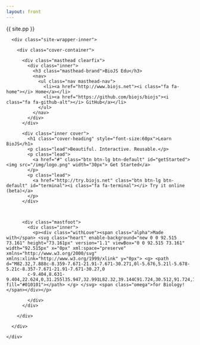 ```yaml
---
layout: front
---
```


{{ site.pp }} 


<div class="site-wrapper">

      <div class="site-wrapper-inner">

        <div class="cover-container">

          <div class="masthead clearfix">
            <div class="inner">
              <h3 class="masthead-brand">BioJS Edu</h3>
              <nav>
                <ul class="nav masthead-nav">
                  <li><a href="http://www.biojs.net"><i class="fa fa-home"></i> Home</a></li>
                  <li><a href="https://github.com/biojs/biojs"><i class="fa fa-github-alt"></i> GitHub</a></li>
                </ul>
              </nav>
            </div>
          </div>

          <div class="inner cover">
            <h1 class="cover-heading" style="font-size:60px">Learn BioJS</h1>
            <p class="lead">Beautiful. Interactive. Reusable.</p>
            <p class="lead">
              <a href="#" class="btn btn-lg btn-default" id="getStarted"><img src="/img/logo.png" width="30px"> Get Started</a>
            </p>
            <p class="lead">
              <a href="http://try.biojs.net" class="btn btn-lg btn-default" id="terminal"><i class="fa fa-terminal"></i> Try it online (beta)</a>
            </p>
          </div>

          

          <div class="mastfoot">
            <div class="inner">
              <p><div class="withLove"><span class="alpha">Made with</span> <svg class="heart" enable-background="new 0 0 92.515 73.161" height="73.161px" version="1.1" viewBox="0 0 92.515 73.161" width="92.515px" x="0px" xml:space="preserve" xmlns="http://www.w3.org/2000/svg" xmlns:xlink="http://www.w3.org/1999/xlink" y="0px"> <g> <path d="M82.32,7.888c-8.359-7.671-21.91-7.671-30.271,0l-5.676,5.21l-5.678-5.21c-8.357-7.671-21.91-7.671-30.27,0
            c-9.404,8.631-9.404,22.624,0,31.255l35.947,32.991L82.32,39.144C91.724,30.512,91.724,16.52,82.32,7.888z" fill="#010101"></path> </g> </svg> <span class="omega">for Biology!</span></div></p>

            </div>
          </div>

        </div>

      </div>

    </div>

<script>
    $('#getStarted').click(function() {
        $(".Menu").css("width", "100%");
        $(".Menu").css("left", "0");
        $('.pullButton').css("display", "none")
    });
    $('.Menu').click(function() {
        $(".Menu").css("width", "250px");
        $(".Menu").css("left", "-250px");
        $('.pullButton').css("display", "block")
    })
</script>



<script src="https://ajax.googleapis.com/ajax/libs/jquery/1.11.2/jquery.min.js"></script>
<script src="/js/bootstrap.min.js"></script>


